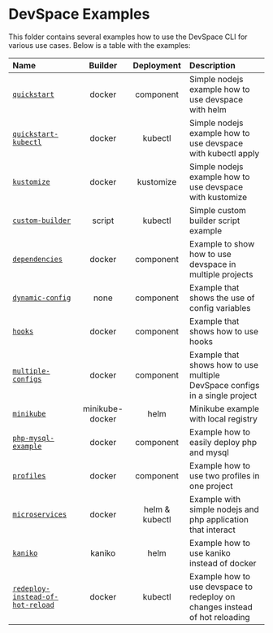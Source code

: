 # DevSpace Examples

This folder contains several examples how to use the DevSpace CLI for various use cases. Below is a table with the examples:  

| Name | Builder | Deployment | Description |
|:------|:----------:|:----------:|:-------------|
| [`quickstart`](https://github.com/devspace-cloud/devspace/tree/master/examples/quickstart) | docker | component | Simple nodejs example how to use devspace with helm |
| [`quickstart-kubectl`](https://github.com/devspace-cloud/devspace/tree/master/examples/quickstart-kubectl) | docker | kubectl | Simple nodejs example how to use devspace with kubectl apply |
| [`kustomize`](https://github.com/devspace-cloud/devspace/tree/master/examples/kustomize) | docker | kustomize | Simple nodejs example how to use devspace with kustomize |
| [`custom-builder`](https://github.com/devspace-cloud/devspace/tree/master/examples/custom-builder) | script | kubectl | Simple custom builder script example |
| [`dependencies`](https://github.com/devspace-cloud/devspace/tree/master/examples/dependencies) | docker | component | Example to show how to use devspace in multiple projects |
| [`dynamic-config`](https://github.com/devspace-cloud/devspace/tree/master/examples/dynamic-config) | none | component | Example that shows the use of config variables |
| [`hooks`](https://github.com/devspace-cloud/devspace/tree/master/examples/hooks) | docker | component | Example that shows how to use hooks |
| [`multiple-configs`](https://github.com/devspace-cloud/devspace/tree/master/examples/multiple-configs) | docker | component | Example that shows how to use multiple DevSpace configs in a single project |
| [`minikube`](https://github.com/devspace-cloud/devspace/tree/master/examples/minikube) | minikube-docker | helm | Minikube example with local registry |
| [`php-mysql-example`](https://github.com/devspace-cloud/devspace/tree/master/examples/php-mysql-example) | docker | component | Example how to easily deploy php and mysql |
| [`profiles`](https://github.com/devspace-cloud/devspace/tree/master/examples/profiles) | docker | component | Example how to use two profiles in one project |
| [`microservices`](https://github.com/devspace-cloud/devspace/tree/master/examples/microservices) | docker | helm & kubectl | Example with simple nodejs and php application that interact |
| [`kaniko`](https://github.com/devspace-cloud/devspace/tree/master/examples/kaniko) | kaniko | helm | Example how to use kaniko instead of docker |
| [`redeploy-instead-of-hot-reload`](https://github.com/devspace-cloud/devspace/tree/master/examples/redeploy-instead-of-hot-reload) | docker | kubectl | Example how to use devspace to redeploy on changes instead of hot reloading |
